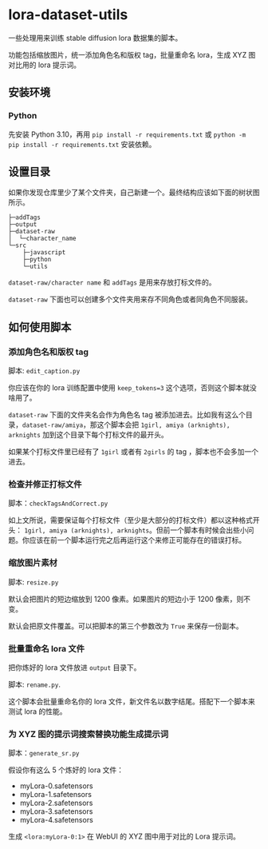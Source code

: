 # lora-dataset-utils

一些处理用来训练 stable diffusion lora 数据集的脚本。

功能包括缩放图片，统一添加角色名和版权 tag，批量重命名 lora，生成 XYZ 图对比用的 lora 提示词。

## 安装环境

### Python

先安装 Python 3.10，再用 `pip install -r requirements.txt` 或 `python -m pip install -r requirements.txt` 安装依赖。

## 设置目录

如果你发现仓库里少了某个文件夹，自己新建一个。最终结构应该如下面的树状图所示。

```
├─addTags
├─output
├─dataset-raw
│  └─character_name
└─src
    ├─javascript
    ├─python
    └─utils
```

`dataset-raw/character name` 和 `addTags` 是用来存放打标文件的。

`dataset-raw` 下面也可以创建多个文件夹用来存不同角色或者同角色不同服装。

## 如何使用脚本

### 添加角色名和版权 tag

脚本: `edit_caption.py`

你应该在你的 lora 训练配置中使用 `keep_tokens=3` 这个选项，否则这个脚本就没啥用了。

`dataset-raw` 下面的文件夹名会作为角色名 tag 被添加进去。比如我有这么个目录，`dataset-raw/amiya`，那这个脚本会把 `1girl, amiya (arknights), arknights` 加到这个目录下每个打标文件的最开头。

如果某个打标文件里已经有了 `1girl` 或者有 `2girls` 的 tag ，脚本也不会多加一个进去。

### 检查并修正打标文件

脚本：`checkTagsAndCorrect.py`

如上文所说，需要保证每个打标文件（至少是大部分的打标文件）都以这种格式开头：
`1girl, amiya (arknights), arknights`。但前一个脚本有时候会出些小问题。你应该在前一个脚本运行完之后再运行这个来修正可能存在的错误打标。

### 缩放图片素材

脚本: `resize.py`

默认会把图片的短边缩放到 1200 像素。如果图片的短边小于 1200 像素，则不变。

默认会把原文件覆盖。可以把脚本的第三个参数改为 `True` 来保存一份副本。

### 批量重命名 lora 文件

把你炼好的 lora 文件放进 `output` 目录下。

脚本: `rename.py`.

这个脚本会批量重命名你的 lora 文件，新文件名以数字结尾。搭配下一个脚本来测试 lora 的性能。

### 为 XYZ 图的提示词搜索替换功能生成提示词

脚本：`generate_sr.py`

假设你有这么 5 个炼好的 lora 文件：

- myLora-0.safetensors
- myLora-1.safetensors
- myLora-2.safetensors
- myLora-3.safetensors
- myLora-4.safetensors

生成 `<lora:myLora-0:1>` 在 WebUI 的 XYZ 图中用于对比的 Lora 提示词。
